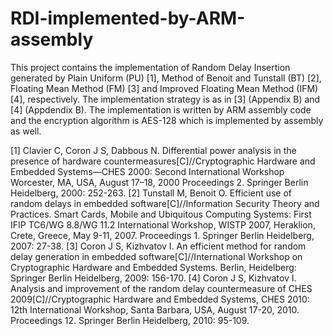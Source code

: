 # RDI-implemented-by-ARM-assembly
This project contains the implementation of Random Delay Insertion generated by Plain Uniform (PU) [1], Method of Benoit and Tunstall (BT) [2], Floating Mean Method (FM) [3] and Improved Floating Mean Method (IFM) [4], respectively. The implementation strategy is as in [3] (Appendix B) and [4] (Appdendix B).
The implementation is written by ARM assembly code and the encryption algorithm is AES-128 which is implemented by assembly as well.

[1] Clavier C, Coron J S, Dabbous N. Differential power analysis in the presence of hardware countermeasures[C]//Cryptographic Hardware and Embedded Systems—CHES 2000: Second International Workshop Worcester, MA, USA, August 17–18, 2000 Proceedings 2. Springer Berlin Heidelberg, 2000: 252-263.
[2] Tunstall M, Benoit O. Efficient use of random delays in embedded software[C]//Information Security Theory and Practices. Smart Cards, Mobile and Ubiquitous Computing Systems: First IFIP TC6/WG 8.8/WG 11.2 International Workshop, WISTP 2007, Heraklion, Crete, Greece, May 9-11, 2007. Proceedings 1. Springer Berlin Heidelberg, 2007: 27-38.
[3] Coron J S, Kizhvatov I. An efficient method for random delay generation in embedded software[C]//International Workshop on Cryptographic Hardware and Embedded Systems. Berlin, Heidelberg: Springer Berlin Heidelberg, 2009: 156-170.
[4] Coron J S, Kizhvatov I. Analysis and improvement of the random delay countermeasure of CHES 2009[C]//Cryptographic Hardware and Embedded Systems, CHES 2010: 12th International Workshop, Santa Barbara, USA, August 17-20, 2010. Proceedings 12. Springer Berlin Heidelberg, 2010: 95-109.
